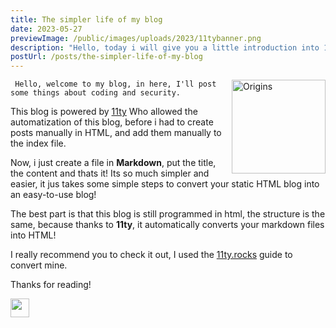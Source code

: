 ```yaml
---
title: The simpler life of my blog
date: 2023-05-27
previewImage: /public/images/uploads/2023/11tybanner.png
description: "Hello, today i will give you a little introduction into 11ty. "
postUrl: /posts/the-simpler-life-of-my-blog
---
```

<img src="/images/uploads/2023/11ty.png " alt="Origins" height="150px" style="float: right; margin-left: 10px;">
     
     Hello, welcome to my blog, in here, I'll post some things about coding and security. 

 This blog is powered by [11ty](https://11ty.dev) Who allowed the automatization of this blog, before i had  to create posts manually in HTML, and add them manually to the index file.

Now, i just create a file in **Markdown**, put the title, the content and thats it! Its so much simpler and easier, it jus takes some simple steps to convert your static HTML blog into an easy-to-use blog!

   The best part is that this blog is still programmed in html, the structure is the same, because thanks to **11ty**, it automatically converts your markdown files into HTML!

I really recommend you to check it out, I used the [11ty.rocks](https://11ty.rocks) guide to convert mine.
    
Thanks for reading! 

   <img src="/images/Signature.svg" height="30">

```

```
